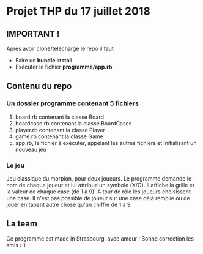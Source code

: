 # Projet THP du 17 juillet 2018 

## IMPORTANT ! 

Après avoir cloné/téléchargé le repo il faut 
- Faire un **bundle install**
- Exécuter le fichier **programme/app.rb**

## Contenu du repo 

### Un dossier programme contenant 5 fichiers 

1. board.rb contenant la classe Board 
2. boardcase.rb contenant la classe BoardCases 
3. player.rb contenant la classe Player 
4. game.rb contenant la classe Game
5. app.rb, le fichier à exécuter, appelant les autres fichiers et initialisant un nouveau jeu 

### Le jeu 

Jeu classique du morpion, pour deux joueurs. Le programme demande le nom de chaque joueur et lui attribue un symbole (X/O). 
Il affiche la grille et la valeur de chaque case (de 1 à 9).
A tour de rôle les joueurs choisissent une case. 
Il n'est pas possible de joueur sur une case déjà remplie ou de jouer en tapant autre chose qu'un chiffre de 1 à 9. 

## La team 

Ce programme est made in Strasbourg, avec amour ! Bonne correction les amis :-) 
